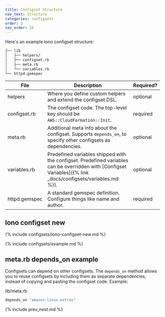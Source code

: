 ```yaml
---
title: Configset Structure
nav_text: Structure
categories: configsets
order: 2
nav_order: 24
---
```


Here's an example lono configset structure:

```sh
├── lib
│   ├── helpers/
│   ├── configset.rb
│   ├── meta.rb
│   └── variables.rb
└── httpd.gemspec
```

File | Description | Required?
--- | --- | ---
helpers | Where you define custom helpers and extend the configset DSL. | optional
configset.rb | The configset code.  The top-level key should be `AWS::CloudFormation::Init`. | required
meta.rb | Additional meta info about the configset. Supports `depends_on`, to specify other configsets as dependencies. | optional
variables.rb | Predefined variables shipped with the configset. Predefined variables can be overridden with [Configset Variables]({% link _docs/configsets/variables.md %}). | optional
httpd.gemspec | A standard gemspec definition.  Configure things like name and author. | required

## lono configset new

{% include configsets/lono-configset-new.md %}

{% include configsets/example.md %}

## meta.rb depends_on example

Configsets can depend on other configsets. The `depends_on` method allows you to reuse configsets by including them as separate dependencies, instead of copying and pasting the configset code. Example:

lib/meta.rb

```ruby
depends_on "amazon-linux-extras"
```

{% include prev_next.md %}
